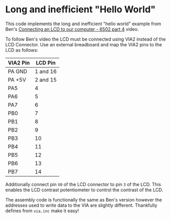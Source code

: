 # Long and inefficient "Hello World"

This code implements the long and inefficient "hello world" example from
Ben's [Connecting an LCD to our computer - 6502 part 4](https://www.youtube.com/watch?v=FY3zTUaykVo) video.

To follow Ben's video the LCD must be connected using VIA2 instead of the LCD Connector.
Use an external breadboard and map the VIA2 pins to the LCD as follows:

| VIA2 Pin | LCD Pin  |
| -------- | -------- |
| PA GND   | 1 and 16 |
| PA +5V   | 2 and 15 |
| PA5      | 4        |
| PA6      | 5        |
| PA7      | 6        |
| PB0      | 7        |
| PB1      | 8        |
| PB2      | 9        |
| PB3      | 10       |
| PB4      | 11       |
| PB5      | 12       |
| PB6      | 13       |
| PB7      | 14       |

Additionally connect pin `V0` of the LCD connector to pin `3` of the LCD. This enables the LCD contrast potentiometer to control the contrast of the LCD.

The assembly code is functionally the same as Ben's version however the addresses used to write data to the VIA are slightly different. Thankfully defines from `via.inc` make it easy!
